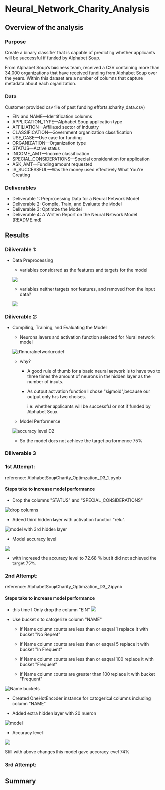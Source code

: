 # Neural_Network_Charity_Analysis

## Overview of the analysis

### Purpose
 Create a binary classifier that is capable of predicting whether applicants will be successful if funded by Alphabet Soup.

From Alphabet Soup’s business team,  received a CSV containing more than 34,000 organizations that have received funding from Alphabet Soup over the years. Within this dataset are a number of columns that capture metadata about each organization.
### Data

Customer provided csv file of past funding efforts.(charity_data.csv)
* EIN and NAME—Identification columns
* APPLICATION_TYPE—Alphabet Soup application type
* AFFILIATION—Affiliated sector of industry
* CLASSIFICATION—Government organization classification
* USE_CASE—Use case for funding
* ORGANIZATION—Organization type
* STATUS—Active status
* INCOME_AMT—Income classification
* SPECIAL_CONSIDERATIONS—Special consideration for application
* ASK_AMT—Funding amount requested
* IS_SUCCESSFUL—Was the money used effectively
What You're Creating

### Deliverables

* Deliverable 1: Preprocessing Data for a Neural Network Model
* Deliverable 2: Compile, Train, and Evaluate the Model
* Deliverable 3: Optimize the Model
* Deliverable 4: A Written Report on the Neural Network Model (README.md)

## Results

### Diliverable 1:

  - Data Preprocessing

    - variables considered as the features and targets for the model

    ![](./images/D1XY.PNG)

    - variables  neither targets nor features, and removed from the input data?

    ![](./images/D1colunsdrop.PNG)

### Diliverable 2:

 - Compiling, Training, and Evaluating the Model

    - Neurons,layers and activation function selected for Nural network model

    ![d1nnuralnetworkmodel](./images/D1model.PNG)

     
     -  why?
       
        - A good rule of thumb for a basic neural network is to have two to three times the amount of neurons in the hidden layer as the number of inputs.

        - As output activation function I chose "sigmoid",because our output only has two choises.
          
          i.e: whether applicants will be successful or not if funded by Alphabet Soup.

    - Model Performence

     ![accuracy level D2](./images/D2accuracy.PNG)

    

    - So the model does not achieve the target performence 75%

      
### Diliverable 3

### 1st Attempt:

reference: AlphabetSoupCharity_Optimzation_D3_1.ipynb

#### Steps take to increase model performance

- Drop the columns "STATUS" and "SPECIAL_CONSIDERATIONS"

![drop columns](./images/D3per1dropcolumns.PNG)


- Adeed third hidden layer with activation function "relu".

![model with 3rd hidden layer](./images/D3per1model.PNG)

- Model accuracy level

![](./images/D3per1accuracy.PNG)

   - with incresed the accuracy level to 72.68 % but it did not achieved the target 75%.

### 2nd Attempt:
reference: AlphabetSoupCharity_Optimzation_D3_2.ipynb

#### Steps take to increase model performance

- this time I Only drop the column "EIN"
![](./images/D3per2dropcolumn.PNG)

- Use bucket s to catogerize column "NAME"

  - If Name column counts are less than or eaqual 1 replace it with bucket "No Repeat"

   -  If Name column counts are less than or eaqual 5 replace it with bucket "In Frequent"

   -   If Name column counts are less than or eaqual 100 replace it with bucket "Frequent"

   -   If Name column counts are greater than 100 replace it with bucket "Frequent"

![Name buckets](./images/D3pernamebucketfinal.PNG)

- Created OneHotEncoder instance for catogerical columns including column "NAME"

- Added extra hidden layer with 20 nueron


![model](./images/D3per2model.PNG)

- Accuracy level

![](./images/D3per2accuracy.PNG)


Still with above changes this model gave accoracy level 74%

### 3rd Attempt:


## Summary